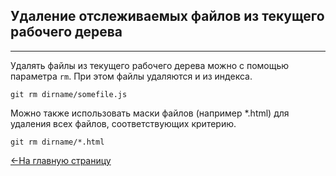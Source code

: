 ## Удаление отслеживаемых файлов из текущего рабочего дерева
---

Удалять файлы из текущего рабочего дерева можно с помощью параметра `rm`. При этом файлы удаляются и из индекса.

```bash-
git rm dirname/somefile.js
```

Можно также использовать маски файлов (например *.html) для удаления всех файлов, соответствующих критерию.

```bash-
git rm dirname/*.html
```
[<-На главную страницу](../readme.md)